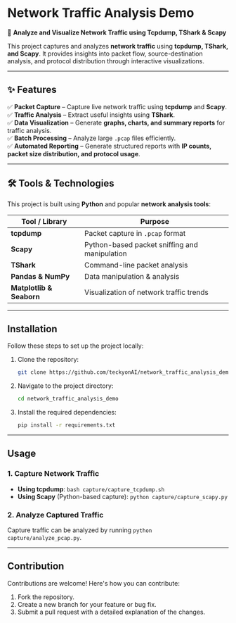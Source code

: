 # **Network Traffic Analysis Demo**  

🚀 **Analyze and Visualize Network Traffic using Tcpdump, TShark & Scapy**  

This project captures and analyzes **network traffic** using **tcpdump, TShark, and Scapy**. It provides insights into packet flow, source-destination analysis, and protocol distribution through interactive visualizations.  

---

## **✨ Features**  

✅ **Packet Capture** – Capture live network traffic using **tcpdump** and **Scapy**.  
✅ **Traffic Analysis** – Extract useful insights using **TShark**.  
✅ **Data Visualization** – Generate **graphs, charts, and summary reports** for traffic analysis.  
✅ **Batch Processing** – Analyze large `.pcap` files efficiently.  
✅ **Automated Reporting** – Generate structured reports with **IP counts, packet size distribution, and protocol usage**.  

---

## **🛠 Tools & Technologies**  

This project is built using **Python** and popular **network analysis tools**:  

| Tool / Library  | Purpose  |
|----------------|----------|
| **tcpdump** | Packet capture in `.pcap` format |
| **Scapy** | Python-based packet sniffing and manipulation |
| **TShark** | Command-line packet analysis |
| **Pandas & NumPy** | Data manipulation & analysis |
| **Matplotlib & Seaborn** | Visualization of network traffic trends |

---

## Installation

Follow these steps to set up the project locally:

1. Clone the repository:
   ```bash
   git clone https://github.com/teckyonAI/network_traffic_analysis_demo.git

2. Navigate to the project directory:
   ```bash
   cd network_traffic_analysis_demo

3. Install the required dependencies:
    ```bash
    pip install -r requirements.txt

---
## Usage

### 1. Capture Network Traffic  

- **Using tcpdump**:  `bash capture/capture_tcpdump.sh`
- **Using Scapy** (Python-based capture): `python capture/capture_scapy.py`

### 2. Analyze Captured Traffic 
Capture traffic can be analyzed by running `python capture/analyze_pcap.py`. 


---
## Contribution

Contributions are welcome! Here's how you can contribute:
1. Fork the repository.
2. Create a new branch for your feature or bug fix.
3. Submit a pull request with a detailed explanation of the changes.


